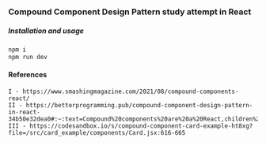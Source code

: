 ### Compound Component Design Pattern study attempt in React

##### Installation and usage

```bash
npm i
npm run dev
```


#### References
```
I - https://www.smashingmagazine.com/2021/08/compound-components-react/
II - https://betterprogramming.pub/compound-component-design-pattern-in-react-34b50e32dea0#:~:text=Compound%20components%20are%20a%20React,children%20to%20a%20parent%20element
III - https://codesandbox.io/s/compound-component-card-example-ht8xg?file=/src/card_example/components/Card.jsx:616-665
```